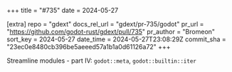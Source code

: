 +++
title = "#735"
date = 2024-05-27

[extra]
repo = "gdext"
docs_rel_url = "gdext/pr-735/godot"
pr_url = "https://github.com/godot-rust/gdext/pull/735"
pr_author = "Bromeon"
sort_key = 2024-05-27
date_time = 2024-05-27T23:08:29Z
commit_sha = "23ec0e8480cb396be5aeeed57a1b1a0d61126a72"
+++

Streamline modules - part IV: `godot::meta`, `godot::builtin::iter`
